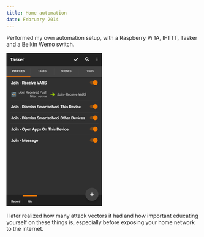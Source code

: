 ```yaml
---
title: Home automation
date: February 2014
---
```


Performed my own automation setup, with a Raspberry Pi 1A, IFTTT, Tasker and a Belkin Wemo switch.

![tasker](assets/images/taskerauto.png "screenshot")

I later realized how many attack vectors it had and how important educating yourself on these things is, especially before exposing your home network to the internet.
